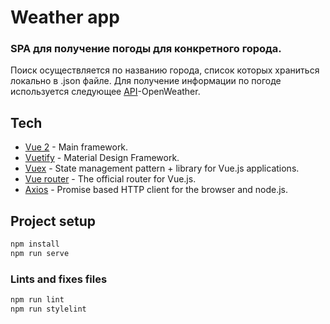# Weather app
### SPA для получение погоды для конкретного города.
Поиск осуществляется по названию города, список которых храниться локально в .json файле. Для получение информации по погоде используется следующее [API](https://openweathermap.org/)-OpenWeather.

## Tech
- [Vue 2](https://vuejs.org/) - Main framework.
- [Vuetify](https://vuetifyjs.com/en/) - Material Design Framework.
- [Vuex](https://vuex.vuejs.org/guide/) - State management pattern + library for Vue.js applications.
- [Vue router](https://router.vuejs.org/) - The official router for Vue.js.
- [Axios](https://github.com/axios/axios) - Promise based HTTP client for the browser and node.js.

## Project setup
```sh
npm install
npm run serve
```
### Lints and fixes files
```sh
npm run lint
npm run stylelint
```
